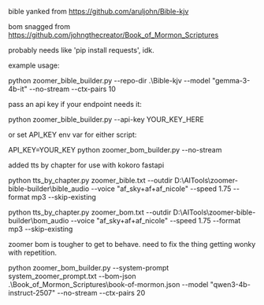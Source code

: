 bible yanked from https://github.com/aruljohn/Bible-kjv

bom snagged from https://github.com/johngthecreator/Book_of_Mormon_Scriptures

probably needs like 'pip install requests', idk.

example usage:

python zoomer_bible_builder.py --repo-dir .\Bible-kjv --model "gemma-3-4b-it" --no-stream --ctx-pairs 10

pass an api key if your endpoint needs it:

python zoomer_bible_builder.py --api-key YOUR_KEY_HERE

or set API_KEY env var for either script:

API_KEY=YOUR_KEY python zoomer_bom_builder.py --no-stream

added tts by chapter for use with kokoro fastapi

python tts_by_chapter.py zoomer_bible.txt --outdir D:\AITools\zoomer-bible-builder\bible_audio --voice "af_sky+af+af_nicole" --speed 1.75 --format mp3 --skip-existing

python tts_by_chapter.py zoomer_bom.txt --outdir D:\AITools\zoomer-bible-builder\bom_audio --voice "af_sky+af+af_nicole" --speed 1.75 --format mp3 --skip-existing

zoomer bom is tougher to get to behave. need to fix the thing getting wonky with repetition. 

python zoomer_bom_builder.py --system-prompt system_zoomer_prompt.txt --bom-json .\Book_of_Mormon_Scriptures\book-of-mormon.json --model "qwen3-4b-instruct-2507" --no-stream --ctx-pairs 20


